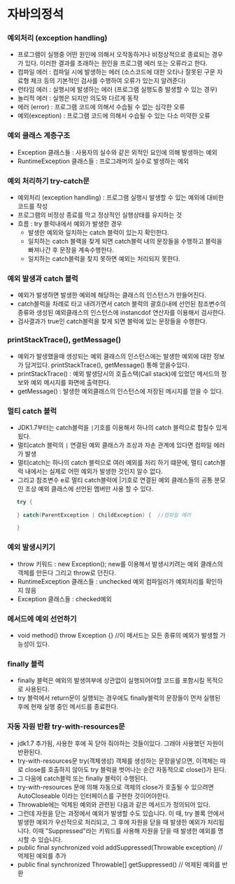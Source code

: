 # 자바의정석

### 예외처리 (exception handling)
 - 프로그램이 실행중 어떤 원인에 의해서 오작동하거나 비정상적으로 종료되는 경우가 있다. 이러한 결과를 초래하는 원인을 프로그램 에러 또는 오류라고 한다.
 - 컴파일 에러 : 컴파일 시에 발생하는 에러 (소스코드에 대한 오타나 잘못된 구문 자료형 체크 등의 기본적인 검사를 수행하여 오류가 있는지 알려준다)
 - 런타임 에러 : 실행시에 발생하는 에러 (프로그램 실행도중 발생할 수 있는 경우)
 - 놀리적 에러 :  실행은 되지만 의도와 다르게 동작
 - 에러 (error) : 프로그램 코드에 의해서 수습될 수 없는 심각한 오류
 - 예외(exception) : 프로그램 코드에 의해서 수습될 수 있는 다소 미약한 오류

### 예외 클래스 계층구조
 - Exception 클래스들 : 사용자의 실수와 같은 외적인 요인에 의해 발생하는 예외
 - RuntimeException 클래스들 : 프로그래머의 실수로 발생하는 예외

### 예외 처리하기 try-catch문
 - 예외처리 (exception handling) : 프로그램 실행시 발생할 수 있는 예외에 대비한 코드를 작성
 - 프로그램의 비정상 종료를 막고 정상적인 실행상태를 유지하는 것
 - 흐름 : try 블럭내에서 예외가 발생한 경우
    - 발생한 예외와 일치하는 catch 블럭이 있는지 확인한다.
    - 일치하는 catch 블랙을 찾게 되면 catch블럭 내의 문장들을 수행하고 블럭을 빠져나간 후 문장을 계속수행한다.
    - 일치하는 catch블럭을 찾지 못하면 예외는 처리되지 못한다.
  
### 예외 발생과 catch 블럭
 - 예외가 발생하면 발생한 예외에 해당하는 클래스의 인스턴스가 만들어진다.
 - catch블럭을 차례로 타고 내려가면서 catch 블럭의 괄호()내에 선언된 참조변수의 종류와 생성된 예외클래스의 인스턴스에 instancdof 연산자를 이용해서 검사한다.
 - 검사결과가 true인 catch블럭을 찾게 되면 블럭에 있는 문장들을 수행한다.
 
### printStackTrace(), getMessage()
 - 예외가 발생했을때 생성되는 예외 클래스의 인스턴스에는 발생한 예외에 대한 정보가 담겨있다. printStackTrace(), getMessage() 통해  얻을수있다.
 - printStackTrace() : 예외 발생당시의 호출스택(Call stack)에 있었던 메서드의 정보와 예외 메시지를 화면에 출력한다.
 - getMessage() : 발생한 예외클래스의 인스턴스에 저장된 메시지를 얻을 수 있다.

### 멀티 catch 블럭
 - JDK1.7부터는 catch블럭을 `|`기호를 이용해서 하나의 catch 블럭으로 합칠수 있게됬다.
 - 멀티catch 블럭의 `|` 연결된 예외 클래스가 조상과 자손 관계에 있다면 컴파일 에러가 발생
 - 멀티catch는 하나의 catch 블럭으로 여러 예외를 처리 하기 떄문에, 멀티 catch블럭 내에서는 실제로 어떤 예외가 발생한 것인지 알수 없다.
 - 그리고 참조변수 e로 멀티 catch블럭에 |기호로 연결된 예외 클래스들의 공통 분모인 조상 예외 클래스에 선언된 멤버만 사용 할 수 있다.
```java
   try {
   
   } catch(ParentException | ChildException) {  //컴파일 에러
   
   }
```


### 예외 발생시키기
 - throw 키워드 : new Exception(); new를 이용해서 발생시키려는 예외 클래스의 객체를 만든다 그리고 throw로 던진다.
 - RuntimeException 클래스들 : unchecked 예외 컴파일러가 예외처리를 확인하지 않음
 - Exception 클래스들 : checked예외

### 메서드에 예외 선언하기
 - void method() throw Exception {} //이 메서드는 모든 종류의 예외가 발생할 가능성이 있다.

### finally 블럭
 - finally 블럭은 예외의 발생여부에 상관없이 실행되어야할 코드를 포함시킬 목적으로 사용된다.
 - try 블럭에서 return문이 실행되는 경우에도 finally블럭의 문장들이 먼저 실행된 후에 현재 실행 중인 메서드를 종료한다.

### 자동 자원 반환 try-with-resources문
 - jdk1.7 추가됨, 사용한 후에 꼭 닫아 줘야하는 것들이있다. 그래야 사용했던 자원이 반환된다.
 - try-with-resources문 try(객체생성) 객체를 생성하는 문장을넣으면, 이객체는 따로 close를 호출하지 않아도 try 블럭을 벗어나는 순간 자동적으로 close()가 된다.
 - 그 다음에 catch블럭 또는 finally 블럭이 수행된다.
 - try-with-resources 문에 의해 자동으로 객체의 close가 호출될 수 있으려면 AutoCloseable 이라는 인터페이스를 구현한 것이어야한다.
 - Throwable에는 억제된 예외와 관련된 다음과 같은 메서드가 정의되어 있다.
 - 그런데 자원을 닫는 과정에서 예외가 발생할 수도 있습니다. 이 때, try 블록 안에서 발생한 예외가 우선적으로 처리되고, 그 후에 자원을 닫을 때 발생한 예외가 처리됩니다. 이때 "Suppressed"라는 키워드를 사용해 자원을 닫을 때 발생한 예외를 명시할 수 있습니다.
 - public final synchronized void addSuppressed(Throwable exception) //억제된 예외를 추가
 - public final synchronized Throwable[] getSuppressed() // 억제된 예외를 반환